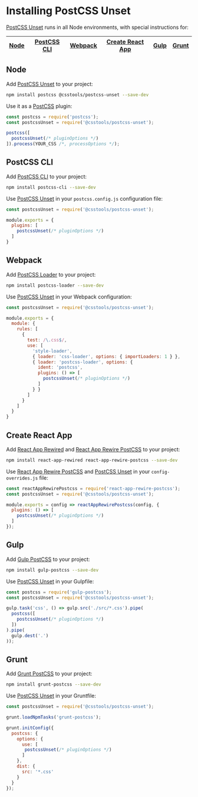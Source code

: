 # Installing PostCSS Unset

[PostCSS Unset] runs in all Node environments, with special
instructions for:

| [Node](#node) | [PostCSS CLI](#postcss-cli) | [Webpack](#webpack) | [Create React App](#create-react-app) | [Gulp](#gulp) | [Grunt](#grunt) |
| --- | --- | --- | --- | --- | --- |

## Node

Add [PostCSS Unset] to your project:

```bash
npm install postcss @csstools/postcss-unset --save-dev
```

Use it as a [PostCSS] plugin:

```js
const postcss = require('postcss');
const postcssUnset = require('@csstools/postcss-unset');

postcss([
  postcssUnset(/* pluginOptions */)
]).process(YOUR_CSS /*, processOptions */);
```

## PostCSS CLI

Add [PostCSS CLI] to your project:

```bash
npm install postcss-cli --save-dev
```

Use [PostCSS Unset] in your `postcss.config.js` configuration
file:

```js
const postcssUnset = require('@csstools/postcss-unset');

module.exports = {
  plugins: [
    postcssUnset(/* pluginOptions */)
  ]
}
```

## Webpack

Add [PostCSS Loader] to your project:

```bash
npm install postcss-loader --save-dev
```

Use [PostCSS Unset] in your Webpack configuration:

```js
const postcssUnset = require('@csstools/postcss-unset');

module.exports = {
  module: {
    rules: [
      {
        test: /\.css$/,
        use: [
          'style-loader',
          { loader: 'css-loader', options: { importLoaders: 1 } },
          { loader: 'postcss-loader', options: {
            ident: 'postcss',
            plugins: () => [
              postcssUnset(/* pluginOptions */)
            ]
          } }
        ]
      }
    ]
  }
}
```

## Create React App

Add [React App Rewired] and [React App Rewire PostCSS] to your project:

```bash
npm install react-app-rewired react-app-rewire-postcss --save-dev
```

Use [React App Rewire PostCSS] and [PostCSS Unset] in your
`config-overrides.js` file:

```js
const reactAppRewirePostcss = require('react-app-rewire-postcss');
const postcssUnset = require('@csstools/postcss-unset');

module.exports = config => reactAppRewirePostcss(config, {
  plugins: () => [
    postcssUnset(/* pluginOptions */)
  ]
});
```

## Gulp

Add [Gulp PostCSS] to your project:

```bash
npm install gulp-postcss --save-dev
```

Use [PostCSS Unset] in your Gulpfile:

```js
const postcss = require('gulp-postcss');
const postcssUnset = require('@csstools/postcss-unset');

gulp.task('css', () => gulp.src('./src/*.css').pipe(
  postcss([
    postcssUnset(/* pluginOptions */)
  ])
).pipe(
  gulp.dest('.')
));
```

## Grunt

Add [Grunt PostCSS] to your project:

```bash
npm install grunt-postcss --save-dev
```

Use [PostCSS Unset] in your Gruntfile:

```js
const postcssUnset = require('@csstools/postcss-unset');

grunt.loadNpmTasks('grunt-postcss');

grunt.initConfig({
  postcss: {
    options: {
      use: [
       postcssUnset(/* pluginOptions */)
      ]
    },
    dist: {
      src: '*.css'
    }
  }
});
```

[Gulp PostCSS]: https://github.com/postcss/gulp-postcss
[Grunt PostCSS]: https://github.com/nDmitry/grunt-postcss
[PostCSS]: https://github.com/postcss/postcss
[PostCSS CLI]: https://github.com/postcss/postcss-cli
[PostCSS Loader]: https://github.com/postcss/postcss-loader
[PostCSS Unset]: https://github.com/csstools/postcss-plugins/tree/main/plugins/postcss-unset
[React App Rewire PostCSS]: https://github.com/csstools/react-app-rewire-postcss
[React App Rewired]: https://github.com/timarney/react-app-rewired
